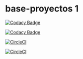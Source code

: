 # base-proyectos 1

[![Codacy Badge](https://api.codacy.com/project/badge/Grade/c42353620eed40daaf4102f82214411e)](https://www.codacy.com/app/hectorateci/base-proyectos?utm_source=github.com&amp;utm_medium=referral&amp;utm_content=PDSW-ECI/base-proyectos&amp;utm_campaign=Badge_Grade)

[![Codacy Badge](https://api.codacy.com/project/badge/Grade/c42353620eed40daaf4102f82214411e)](https://app.codacy.com/manual/Daniel9842/CVDS-LAB06/dashboard)


[![CircleCI](https://circleci.com/gh/PDSW-ECI/base-proyectos.svg?style=svg)](https://circleci.com/gh/PDSW-ECI/base-proyectos)

[![CircleCI](https://app.circleci.com/pipelines/github/Daniel9842.svg?style=svg)](https://app.circleci.com/pipelines/github/Daniel9842)
